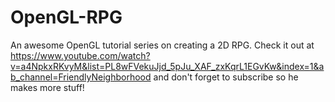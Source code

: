 # OpenGL-RPG

An awesome OpenGL tutorial series on creating a 2D RPG. 
Check it out at https://www.youtube.com/watch?v=a4NpkxRKvyM&list=PL8wFVekuJjd_5pJu_XAF_zxKqrL1EGvKw&index=1&ab_channel=FriendlyNeighborhood and don't forget to subscribe so he makes more stuff!
